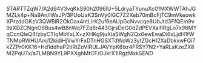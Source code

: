 $START$TZqW7/A2d94V3vqKkS90h2096lU+5LdryaTYunuXc01MXWWTAhJGMZLk4p+Na9An/iWaJP/3PUoUaK3SnVy0lGC7Z2Xeb70mBcFjTC9mVkeowkXPrzddGKzV3QWBiR2OkOax4ntLirK2uf6eAUpGcNvvcqe8UbJtd3FfQEm9v9zXDZCNgnO6Bus4wB8nWq7FZq8r443GjrsDeG0dZdPEVXaifiRgLo7x96MYqCcnQleQ4/zbyCTIqMbYxLX+zXHKg9juXiaSWgN2Qx6ewEwaDi6xLjdH1fWTNMpRWHUAmj12kidiHjVwYrFxDTnHGSXTdWoWz3ytZGcHI2XaDbkxwFQi7kZZPr0KK16+Hd1ddhaP2tiRtZoVIRULJAVYpK6Ixr4FRSY7N2+YaRLsKzeZX8M2PqU7x/a7LMBN9YL9PXXghMtCF/OJkrX1IRgzMxkS$END$